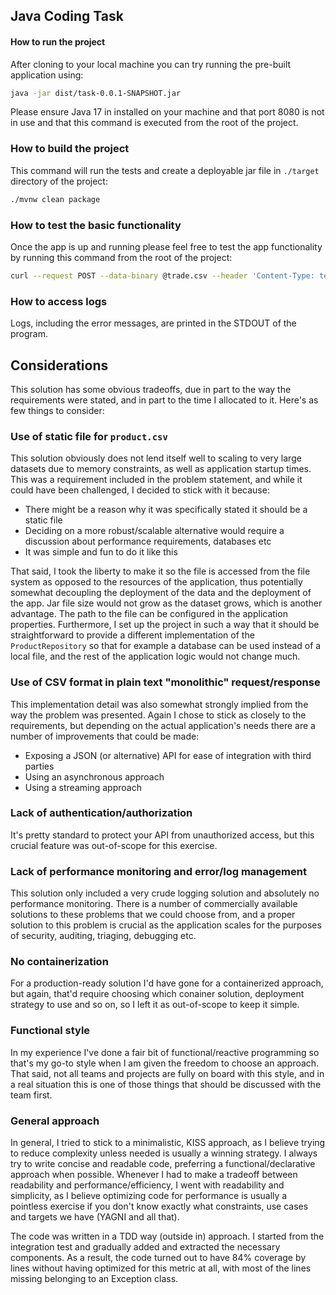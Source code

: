 ## Java Coding Task

#### How to run the project
After cloning to your local machine you can try running the pre-built application using:

```bash
java -jar dist/task-0.0.1-SNAPSHOT.jar
```

Please ensure Java 17 in installed on your machine and that port 8080 is not in use and that this command is executed from the root of the project.

### How to build the project
This command will run the tests and create a deployable jar file in `./target` directory of the project:
```bash
./mvnw clean package
```

### How to test the basic functionality
Once the app is up and running please feel free to test the app functionality by running this command from the root of the project:
```bash
curl --request POST --data-binary @trade.csv --header 'Content-Type: text/csv' --header 'Accept: text/csv' http://localhost:8080/api/v1/enrich
```

### How to access logs
Logs, including the error messages, are printed in the STDOUT of the program. 


## Considerations

This solution has some obvious tradeoffs, due in part to the way the requirements were stated, and in part to the time I allocated to it. Here's as few things to consider:
### Use of static file for `product.csv`
This solution obviously does not lend itself well to scaling to very large datasets due to memory constraints, as well as application startup times. This was a requirement included in the problem statement, and while it could have been challenged, I decided to stick with it because:
* There might be a reason why it was specifically stated it should be a static file
* Deciding on a more robust/scalable alternative would require a discussion about performance requirements, databases etc
* It was simple and fun to do it like this

That said, I took the liberty to make it so the file is accessed from the file system as opposed to the resources of the application, thus potentially somewhat decoupling the deployment of the data and the deployment of the app. Jar file size would not grow as the dataset grows, which is another advantage. The path to the file can be configured in the application properties.
Furthermore, I set up the project in such a way that it should be straightforward to provide a different implementation of the `ProductRepository` so that for example a database can be used instead of a local file, and the rest of the application logic would not change much.

### Use of CSV format in plain text "monolithic" request/response
This implementation detail was also somewhat strongly implied from the way the problem was presented. Again I chose to stick as closely to the requirements, but depending on the actual application's needs there are a number of improvements that could be made:
* Exposing a JSON (or alternative) API for ease of integration with third parties
* Using an asynchronous approach
* Using a streaming approach

### Lack of authentication/authorization
It's pretty standard to protect your API from unauthorized access, but this crucial feature was out-of-scope for this exercise.

### Lack of performance monitoring and error/log management
This solution only included a very crude logging solution and absolutely no performance monitoring. There is a number of commercially available solutions to these problems that we could choose from, and a proper solution to this problem is crucial as the application scales for the purposes of security, auditing, triaging, debugging etc.

### No containerization
For a production-ready solution I'd have gone for a containerized approach, but again, that'd require choosing which conainer solution, deployment strategy to use and so on, so I left it as out-of-scope to keep it simple.

### Functional style
In my experience I've done a fair bit of functional/reactive programming so that's my go-to style when I am given the freedom to choose an approach. That said, not all teams and projects are fully on board with this style, and in a real situation this is one of those things that should be discussed with the team first.

### General approach
In general, I tried to stick to a minimalistic, KISS approach, as I believe trying to reduce complexity unless needed is usually a winning strategy. I always try to write concise and readable code, preferring a functional/declarative approach when possible. Whenever I had to make a tradeoff between readability and performance/efficiency, I went with readability and simplicity, as I believe optimizing code for performance is usually a pointless exercise if you don't know exactly what constraints, use cases and targets we have (YAGNI and all that).  

The code was written in a TDD way (outside in) approach. I started from the integration test and gradually added and extracted the necessary components. As a result, the code turned out to have 84% coverage by lines without having optimized for this metric at all, with most of the lines missing belonging to an Exception class. 

